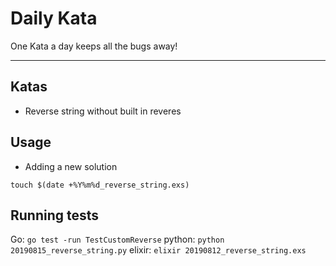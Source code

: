 # Daily Kata

One Kata a day keeps all the bugs away!

---

## Katas

* Reverse string without built in reveres


## Usage

* Adding a new solution

```
touch $(date +%Y%m%d_reverse_string.exs)
```

## Running tests

Go: `go test -run TestCustomReverse`
python: `python 20190815_reverse_string.py`
elixir: `elixir 20190812_reverse_string.exs`

